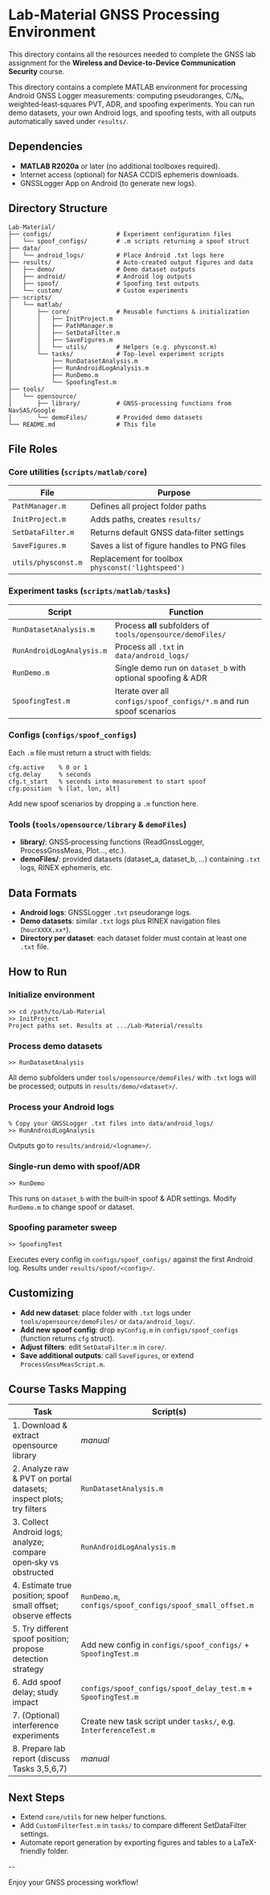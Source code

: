# Lab-Material GNSS Processing Environment

This directory contains all the resources needed to complete the GNSS lab assignment for the **Wireless and Device-to-Device Communication Security** course.

This directory contains a complete MATLAB environment for processing Android GNSS Logger measurements: computing pseudoranges, C/N₀, weighted‑least‑squares PVT, ADR, and spoofing experiments. You can run demo datasets, your own Android logs, and spoofing tests, with all outputs automatically saved under `results/`.

## Dependencies

- **MATLAB R2020a** or later (no additional toolboxes required).
- Internet access (optional) for NASA CCDIS ephemeris downloads.
- GNSSLogger App on Android (to generate new logs).

## Directory Structure

```
Lab-Material/
├── configs/                  # Experiment configuration files
│   └── spoof_configs/        # .m scripts returning a spoof struct
├── data/
│   └── android_logs/         # Place Android .txt logs here
├── results/                  # Auto‑created output figures and data
│   ├── demo/                 # Demo dataset outputs
│   ├── android/              # Android log outputs
│   ├── spoof/                # Spoofing test outputs
│   └── custom/               # Custom experiments
├── scripts/
│   └── matlab/
│       ├── core/             # Reusable functions & initialization
│       │   ├── InitProject.m
│       │   ├── PathManager.m
│       │   ├── SetDataFilter.m
│       │   ├── SaveFigures.m
│       │   └── utils/        # Helpers (e.g. physconst.m)
│       └── tasks/            # Top‑level experiment scripts
│           ├── RunDatasetAnalysis.m
│           ├── RunAndroidLogAnalysis.m
│           ├── RunDemo.m
│           └── SpoofingTest.m
├── tools/
│   └── opensource/
│       ├── library/          # GNSS‑processing functions from NavSAS/Google
│       └── demoFiles/        # Provided demo datasets
└── README.md                 # This file
```

## File Roles

### Core utilities (`scripts/matlab/core`)

| File                 | Purpose                                               |
|----------------------|-------------------------------------------------------|
| `PathManager.m`      | Defines all project folder paths                      |
| `InitProject.m`      | Adds paths, creates `results/`                        |
| `SetDataFilter.m`    | Returns default GNSS data‑filter settings             |
| `SaveFigures.m`      | Saves a list of figure handles to PNG files           |
| `utils/physconst.m`  | Replacement for toolbox `physconst('lightspeed')`     |

### Experiment tasks (`scripts/matlab/tasks`)

| Script                    | Function                                                              |
|---------------------------|-----------------------------------------------------------------------|
| `RunDatasetAnalysis.m`    | Process **all** subfolders of `tools/opensource/demoFiles/`           |
| `RunAndroidLogAnalysis.m` | Process all `.txt` in `data/android_logs/`                            |
| `RunDemo.m`               | Single demo run on `dataset_b` with optional spoofing & ADR           |
| `SpoofingTest.m`          | Iterate over all `configs/spoof_configs/*.m` and run spoof scenarios  |

### Configs (`configs/spoof_configs`)

Each `.m` file must return a struct with fields:

```
cfg.active    % 0 or 1
cfg.delay     % seconds
cfg.t_start   % seconds into measurement to start spoof
cfg.position  % [lat, lon, alt]
```

Add new spoof scenarios by dropping a `.m` function here.

### Tools (`tools/opensource/library` & `demoFiles`)

- **library/**: GNSS‑processing functions (ReadGnssLogger, ProcessGnssMeas, Plot…, etc.).
- **demoFiles/**: provided datasets (dataset_a, dataset_b, …) containing `.txt` logs, RINEX ephemeris, etc.

## Data Formats

- **Android logs**: GNSSLogger `.txt` pseudorange logs.
- **Demo datasets**: similar `.txt` logs plus RINEX navigation files (`hourXXXX.xx*`).
- **Directory per dataset**: each dataset folder must contain at least one `.txt` file.

## How to Run

### Initialize environment

```
>> cd /path/to/Lab-Material
>> InitProject
Project paths set. Results at .../Lab-Material/results
```

### Process demo datasets

```
>> RunDatasetAnalysis
```

All demo subfolders under `tools/opensource/demoFiles/` with `.txt` logs will be processed; outputs in `results/demo/<dataset>/`.

### Process your Android logs

```
% Copy your GNSSLogger .txt files into data/android_logs/
>> RunAndroidLogAnalysis
```

Outputs go to `results/android/<logname>/`.

### Single‑run demo with spoof/ADR

```
>> RunDemo
```

This runs on `dataset_b` with the built‑in spoof & ADR settings. Modify `RunDemo.m` to change spoof or dataset.

### Spoofing parameter sweep

```
>> SpoofingTest
```

Executes every config in `configs/spoof_configs/` against the first Android log. Results under `results/spoof/<config>/`.

## Customizing

- **Add new dataset**: place folder with `.txt` logs under `tools/opensource/demoFiles/` or `data/android_logs/`.
- **Add new spoof config**: drop `myConfig.m` in `configs/spoof_configs` (function returns `cfg` struct).
- **Adjust filters**: edit `SetDataFilter.m` in `core/`.
- **Save additional outputs**: call `SaveFigures`, or extend `ProcessGnssMeasScript.m`.

## Course Tasks Mapping

| Task                                                                 | Script(s)                                                                         |
|----------------------------------------------------------------------|-----------------------------------------------------------------------------------|
| 1. Download & extract opensource library                             | _manual_                                                                          |
| 2. Analyze raw & PVT on portal datasets; inspect plots; try filters  | `RunDatasetAnalysis.m`                                                            |
| 3. Collect Android logs; analyze; compare open‑sky vs obstructed     | `RunAndroidLogAnalysis.m`                                                         |
| 4. Estimate true position; spoof small offset; observe effects       | `RunDemo.m`, `configs/spoof_configs/spoof_small_offset.m`                         |
| 5. Try different spoof position; propose detection strategy          | Add new config in `configs/spoof_configs/` + `SpoofingTest.m`                     |
| 6. Add spoof delay; study impact                                     | `configs/spoof_configs/spoof_delay_test.m` + `SpoofingTest.m`                     |
| 7. (Optional) interference experiments                               | Create new task script under `tasks/`, e.g. `InterferenceTest.m`                  |
| 8. Prepare lab report (discuss Tasks 3,5,6,7)                        | _manual_                                                                          |

## Next Steps

- Extend `core/utils` for new helper functions.
- Add `CustomFilterTest.m` in `tasks/` to compare different SetDataFilter settings.
- Automate report generation by exporting figures and tables to a LaTeX-friendly folder.

--

Enjoy your GNSS processing workflow!
